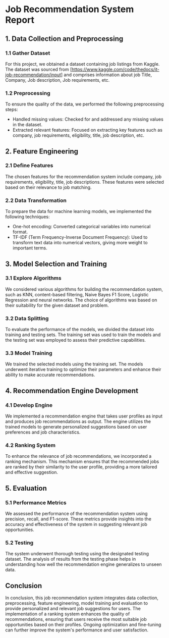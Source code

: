 # Job Recommendation System Report

## 1. Data Collection and Preprocessing

### 1.1 Gather Dataset
For this project, we obtained a dataset containing job listings from Kaggle. The dataset was sourced from [https://www.kaggle.com/code/thedocs/it-job-recommendation/input] and comprises information about job Title, Company, Job description, Job requirements, etc.

### 1.2 Preprocessing
To ensure the quality of the data, we performed the following preprocessing steps:
- Handled missing values: Checked for and addressed any missing values in the dataset.
- Extracted relevant features: Focused on extracting key features such as company, job requirements, eligibility, title, job description, etc.

## 2. Feature Engineering

### 2.1 Define Features
The chosen features for the recommendation system include company, job requirements, eligibility, title, job descriptions. These features were selected based on their relevance to job matching.

### 2.2 Data Transformation
To prepare the data for machine learning models, we implemented the following techniques:
- One-hot encoding: Converted categorical variables into numerical format.
- TF-IDF (Term Frequency-Inverse Document Frequency): Used to transform text data into numerical vectors, giving more weight to important terms.

## 3. Model Selection and Training

### 3.1 Explore Algorithms
We considered various algorithms for building the recommendation system, such as KNN, content-based filtering, Naive Bayes F1 Score, Logistic Regression and neural networks. The choice of algorithms was based on their suitability for the given dataset and problem.

### 3.2 Data Splitting
To evaluate the performance of the models, we divided the dataset into training and testing sets. The training set was used to train the models and the testing set was employed to assess their predictive capabilities.

### 3.3 Model Training
We trained the selected models using the training set. The models underwent iterative training to optimize their parameters and enhance their ability to make accurate recommendations.

## 4. Recommendation Engine Development

### 4.1 Develop Engine
We implemented a recommendation engine that takes user profiles as input and produces job recommendations as output. The engine utilizes the trained models to generate personalized suggestions based on user preferences and job characteristics.

### 4.2 Ranking System
To enhance the relevance of job recommendations, we incorporated a ranking mechanism. This mechanism ensures that the recommended jobs are ranked by their similarity to the user profile, providing a more tailored and effective suggestion.

## 5. Evaluation

### 5.1 Performance Metrics
We assessed the performance of the recommendation system using precision, recall, and F1-score. These metrics provide insights into the accuracy and effectiveness of the system in suggesting relevant job opportunities.

### 5.2 Testing
The system underwent thorough testing using the designated testing dataset. The analysis of results from the testing phase helps in understanding how well the recommendation engine generalizes to unseen data.

## Conclusion

In conclusion, this job recommendation system integrates data collection, preprocessing, feature engineering, model training and evaluation to provide personalized and relevant job suggestions for users. The implementation of a ranking system enhances the quality of recommendations, ensuring that users receive the most suitable job opportunities based on their profiles. Ongoing optimization and fine-tuning can further improve the system's performance and user satisfaction.
